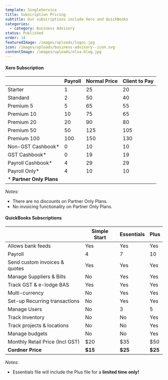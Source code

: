 ```yaml
---
template: SingleService
title: Subscription Pricing
subtitle: Our subscriptions include Xero and QuickBooks
categories:
  - category: Business Advisory
status: Published
order: 14
featuredImage: /images/uploads/logos.jpg
icon: /images/uploads/business-advisory--icon.svg
contentImage: /images/uploads/elsa-blog.jpg
---
```

#### Xero Subscription

|                           | Payroll | Normal Price | Client to Pay |
| ------------------------- | ------- | ------------ | ------------- |
| Starter                   | 1       | 25           | 20            |
| Standard                  | 2       | 50           | 40            |
| Premium 5                 | 5       | 65           | 55            |
| Premium 10                | 10      | 75           | 65            |
| Premium 20                | 20      | 90           | 80            |
| Premium 50                | 50      | 125          | 105           |
| Premium 100               | 100     | 150          | 130           |
| Non-GST Cashbook*         | 0       | 10           | 10            |
| GST Cashbook*             | 0       | 19           | 19            |
| Payroll Cashbook*         | 4       | 29           | 29            |
| Payroll Only*             | 4       | 10           | 10            |
| \* **Partner Only Plans** |         |              |               |

_Notes:_

* There are no discounts on Partner Only Plans. 
* No invoicing functionality on Partner Only Plans.

#### QuickBooks Subscriptions

|                                 | Simple Start | Essentials | Plus    |
| ------------------------------- | ------------ | ---------- | ------- |
| Allows bank feeds               | Yes          | Yes        | Yes     |
| Payroll                         | 4            | 7          | 10      |
| Send custom invoices & quotes   | Yes          | Yes        | Yes     |
| Manage Suppliers & Bills        | No           | Yes        | Yes     |
| Track GST & e-lodge BAS         | Yes          | Yes        | Yes     |
| Multi-currency                  | No           | Yes        | Yes     |
| Set-up Recurring transactions   | No           | Yes        | Yes     |
| Manage Users                    | No           | 3          | 5       |
| Track Inventory                 | No           | No         | Yes     |
| Track projects & locations      | No           | No         | Yes     |
| Manage budgets                  | No           | No         | Yes     |
| Monthly Retail Price (Incl GST) | $20          | $35        | $50     |
| **Cordner Price**               | **$15**      | **$25**    | **$25** |

_Notes_:

* Essentials file will include the Plus file for a **limited time only!**
